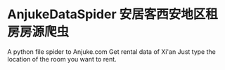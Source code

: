 # AnjukeDataSpider   安居客西安地区租房房源爬虫
 A python file spider to Anjuke.com 
 Get rental data of Xi'an
 Just type the location of the room you want to rent.
 
